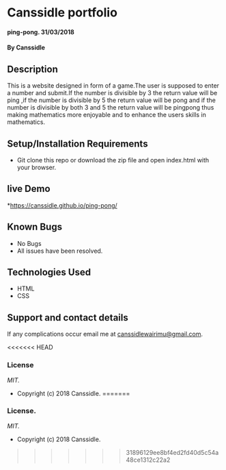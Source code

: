# Canssidle portfolio

#### ping-pong. 31/03/2018
#### By Canssidle 
## Description
This is a website designed in form of a game.The user is supposed to enter a number and submit.If the number is divisible by 3 the return value will be ping ,if the number is divisible by 5 the return value will be pong and if the number is divisible by both 3 and 5 the return value will be pingpong thus making mathematics more enjoyable and to enhance the users skills in mathematics.

## Setup/Installation Requirements
* Git clone this repo or download the zip file and open index.html with your browser.

## live Demo
*https://canssidle.github.io/ping-pong/

## Known Bugs 
* No Bugs
* All issues have been resolved. 

## Technologies Used
* HTML
* CSS

## Support and contact details
If any complications occur email me at canssidlewairimu@gmail.com.

<<<<<<< HEAD
### License
*MIT.*
* Copyright (c) 2018 Canssidle.
=======
### License.
*MIT.*
* Copyright (c) 2018 Canssidle.
>>>>>>> 31896129ee8bf4ed2fd40d5c54a48ce1312c22a2
